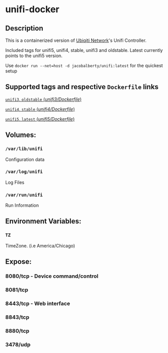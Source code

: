 # unifi-docker

## Description

This is a containerized version of [Ubiqiti Network](https://www.ubnt.com/)'s Unifi Controller.

Included tags for unifi5, unifi4, stable, unifi3 and oldstable. Latest currently points to the unifi5 version.

Use `docker run --net=host -d jacobalberty/unifi:latest` for the quickest setup

## Supported tags and respective `Dockerfile` links

[`unifi3`, `oldstable` (_unifi3/Dockerfile_)](https://github.com/jacobalberty/unifi-docker/blob/master/unifi3/Dockerfile)

[`unifi4`, `stable` (_unifi4/Dockerfile_)](https://github.com/jacobalberty/unifi-docker/blob/master/unifi4/Dockerfile)

[`unifi5`, `latest` (_unifi5/Dockerfile_)](https://github.com/jacobalberty/unifi-docker/blob/master/unifi5/Dockerfile)

## Volumes:

### `/var/lib/unifi`

Configuration data

### `/var/log/unifi`

Log Files

### `/var/run/unifi`

Run Information

## Environment Variables:

### `TZ`

TimeZone. (i.e America/Chicago)

## Expose:

### 8080/tcp - Device command/control

### 8081/tcp

### 8443/tcp - Web interface

### 8843/tcp

### 8880/tcp

### 3478/udp
